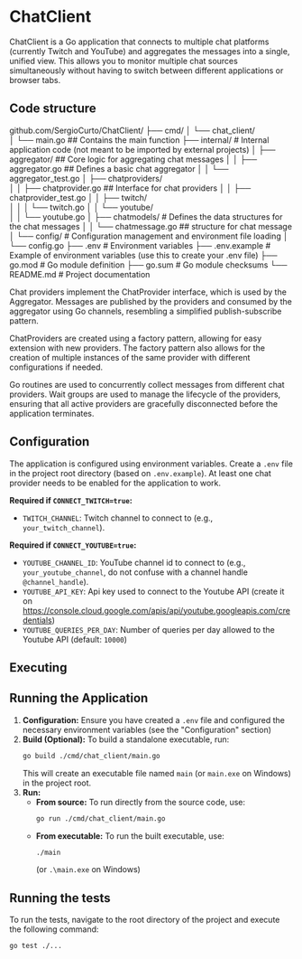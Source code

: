 # ChatClient

ChatClient is a Go application that connects to multiple chat platforms (currently Twitch and YouTube) and aggregates the messages into a single, unified view. This allows you to monitor multiple chat sources simultaneously without having to switch between different applications or browser tabs.

## Code structure

github.com/SergioCurto/ChatClient/
├── cmd/
│   └── chat_client/          
│       └── main.go				## Contains the main function
├── internal/					# Internal application code (not meant to be imported by external projects)
│   ├── aggregator/				## Core logic for aggregating chat messages
│   │   ├── aggregator.go		## Defines a basic chat aggregator
│   │   └── aggregator_test.go 
│   ├── chatproviders/      
│   │   ├── chatprovider.go		## Interface for chat providers
│   │   ├── chatprovider_test.go 
│   │   ├── twitch/          
│   │   │   └── twitch.go
│   │   └── youtube/         
│   │       └── youtube.go
│   ├── chatmodels/				# Defines the data structures for the chat messages
│   │    └── chatmessage.go		## structure for chat message
│   └── config/					# Configuration management and environment file loading
│        └── config.go
├── .env						# Environment variables
├── .env.example				# Example of environment variables (use this to create your .env file)
├── go.mod              	    # Go module definition
├── go.sum						# Go module checksums
└── README.md					# Project documentation

Chat providers implement the ChatProvider interface, which is used by the Aggregator. Messages are published by the providers and consumed by the aggregator using Go channels, resembling a simplified publish-subscribe pattern.

ChatProviders are created using a factory pattern, allowing for easy extension with new providers. The factory pattern also allows for the creation of multiple instances of the same provider with different configurations if needed.

Go routines are used to concurrently collect messages from different chat providers. Wait groups are used to manage the lifecycle of the providers, ensuring that all active providers are gracefully disconnected before the application terminates.

## Configuration

The application is configured using environment variables. Create a `.env` file in the project root directory (based on `.env.example`). At least one chat provider needs to be enabled for the application to work.

**Required if `CONNECT_TWITCH=true`:**

*   `TWITCH_CHANNEL`: Twitch channel to connect to (e.g., `your_twitch_channel`).

**Required if `CONNECT_YOUTUBE=true`:**

*   `YOUTUBE_CHANNEL_ID`: YouTube channel id to connect to (e.g., `your_youtube_channel`, do not confuse with a channel handle `@channel_handle`).
*   `YOUTUBE_API_KEY`: Api key used to connect to the Youtube API (create it on https://console.cloud.google.com/apis/api/youtube.googleapis.com/credentials)
*   `YOUTUBE_QUERIES_PER_DAY`: Number of queries per day allowed to the Youtube API (default: `10000`)

## Executing

## Running the Application

1.  **Configuration:** Ensure you have created a `.env` file and configured the necessary environment variables (see the "Configuration" section)
2.  **Build (Optional):** To build a standalone executable, run:
    ```bash
    go build ./cmd/chat_client/main.go
    ```
    This will create an executable file named `main` (or `main.exe` on Windows) in the project root.
3.  **Run:**
    *   **From source:** To run directly from the source code, use:
        ```bash
        go run ./cmd/chat_client/main.go
        ```
    *   **From executable:** To run the built executable, use:
        ```bash
        ./main
        ```
        (or `.\main.exe` on Windows)


## Running the tests

To run the tests, navigate to the root directory of the project and execute the following command:

```bash
go test ./...
```
